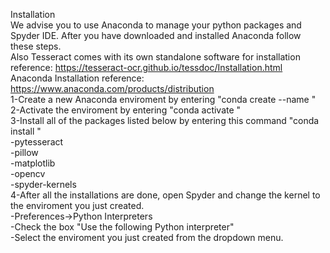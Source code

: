 Installation  
We advise you to use Anaconda to manage your python packages and Spyder IDE. After you have downloaded and installed Anaconda follow these steps.  
Also Tesseract comes with its own standalone software for installation reference: https://tesseract-ocr.github.io/tessdoc/Installation.html  
Anaconda Installation reference: https://www.anaconda.com/products/distribution  
1-Create a new Anaconda enviroment by entering "conda create --name <name-of-enviroment>"  
2-Activate the enviroment by entering "conda activate <name-of-enviroment>"  
3-Install all of the packages listed below by entering this command "conda install <name-of-package>"  
	-pytesseract  
	-pillow  
	-matplotlib  
	-opencv  
	-spyder-kernels  
4-After all the installations are done, open Spyder and change the kernel to the enviroment you just created.   
	-Preferences->Python Interpreters  
	-Check the box "Use the following Python interpreter"  
	-Select the enviroment you just created from the dropdown menu.  

